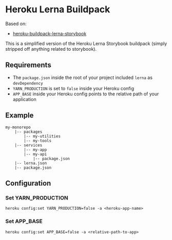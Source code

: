 # Heroku Lerna Buildpack

Based on:
- [heroku-buildpack-lerna-storybook](https://github.com/guisers/heroku-buildpack-lerna-storybook)

This is a simplified version of the Heroku Lerna Storybook buildpack (simply stripped off anything related to 
storybook).

## Requirements
* The `package.json` inside the root of your project included `lerna` as `devDependency`
* `YARN_PRODUCTION` is set to `false` inside your Heroku config
* `APP_BASE` inside your Heroku config points to the relative path of your application

## Example
```
my-monorepo
    |-- packages
        |-- my-utilities
        |-- my-tools
    |-- services
        |-- my-app
        |-- my-api
            |-- package.json
    |-- lerna.json
    |-- package.json
```

## Configuration
### Set YARN_PRODUCTION
```
heroku config:set YARN_PRODUCTION=false -a <heroku-app-name>
```

### Set APP_BASE
```
heroku config:set APP_BASE=false -a <relative-path-to-app>
```
